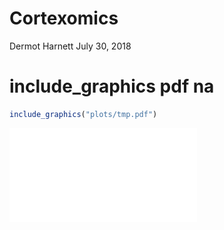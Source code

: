 Cortexomics
================
Dermot Harnett
July 30, 2018

# include\_graphics pdf na

``` r
include_graphics("plots/tmp.pdf")
```

![caption](plots/tmp.pdf)
